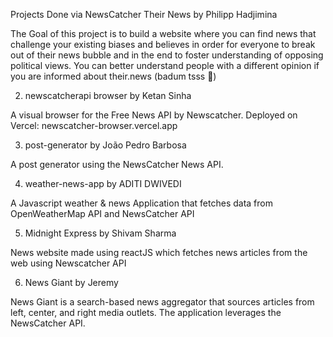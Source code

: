 Projects Done via NewsCatcher
Their News by Philipp Hadjimina

The Goal of this project is to build a website where you can find news that challenge your existing biases and believes in order for everyone to break out of their news bubble and in the end to foster understanding of opposing political views. You can better understand people with a different opinion if you are informed about their.news (badum tsss 🥁)

2. newscatcherapi browser by Ketan Sinha

A visual browser for the Free News API by Newscatcher. Deployed on Vercel:  newscatcher-browser.vercel.app

3. post-generator by João Pedro Barbosa

A post generator using the NewsCatcher News API.

4. weather-news-app by ADITI DWIVEDI

A Javascript weather & news Application that fetches data from OpenWeatherMap API and NewsCatcher API

5. Midnight Express by Shivam Sharma

News website made using reactJS which fetches news articles from the web using Newscatcher API

6. News Giant by Jeremy

News Giant is a search-based news aggregator that sources articles from left, center, and right media outlets. The application leverages the NewsCatcher API.
